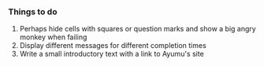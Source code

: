### Things to do
1. Perhaps hide cells with squares or question marks and show a big angry monkey when failing
2. Display different messages for different completion times
3. Write a small introductory text with a link to Ayumu's site
